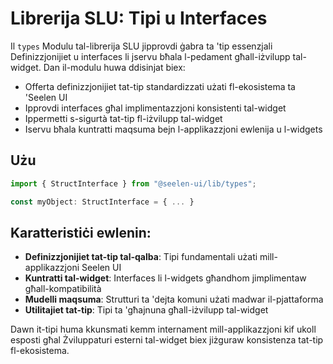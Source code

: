 # **Librerija SLU: Tipi u Interfaces**

Il `types` Modulu tal-librerija SLU jipprovdi ġabra ta 'tip essenzjali
Definizzjonijiet u interfaces li jservu bħala l-pedament għall-iżvilupp
tal-widget. Dan il-modulu huwa ddisinjat biex:

- Offerta definizzjonijiet tat-tip standardizzati użati fl-ekosistema ta 'Seelen
  UI
- Ipprovdi interfaces għal implimentazzjoni konsistenti tal-widget
- Ippermetti s-sigurtà tat-tip fl-iżvilupp tal-widget
- Iservu bħala kuntratti maqsuma bejn l-applikazzjoni ewlenija u l-widgets

## **Użu**

```ts
import { StructInterface } from "@seelen-ui/lib/types";

const myObject: StructInterface = { ... }
```

## **Karatteristiċi ewlenin:**

- **Definizzjonijiet tat-tip tal-qalba**: Tipi fundamentali użati
  mill-applikazzjoni Seelen UI
- **Kuntratti tal-widget**: Interfaces li l-widgets għandhom jimplimentaw
  għall-kompatibilità
- **Mudelli maqsuma**: Strutturi ta 'dejta komuni użati madwar il-pjattaforma
- **Utilitajiet tat-tip**: Tipi ta 'għajnuna għall-iżvilupp tal-widget

Dawn it-tipi huma kkunsmati kemm internament mill-applikazzjoni kif ukoll
esposti għal Żviluppaturi esterni tal-widget biex jiżguraw konsistenza tat-tip
fl-ekosistema.
